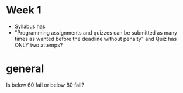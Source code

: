 # Week 1

- Syllabus has 
- "Programming assignments and quizzes can be submitted as many times as wanted before the deadline without penalty" and Quiz has ONLY two attemps?

# general
Is below 60 fail or below 80 fail?